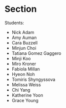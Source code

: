 # Section 

Students:
* Nick Adam
* Amy Auman
* Cara Buzzell
* Minjun Choi
* Tatiana Gomez Gaggero
* Minji Koo
* Miro Kroner
* Fabiola Millan
* Hyeon Noh
* Tomiris Shyngyssova
* Melissa Weiss
* Chi Yang
* Katherine Yoon
* Grace Young